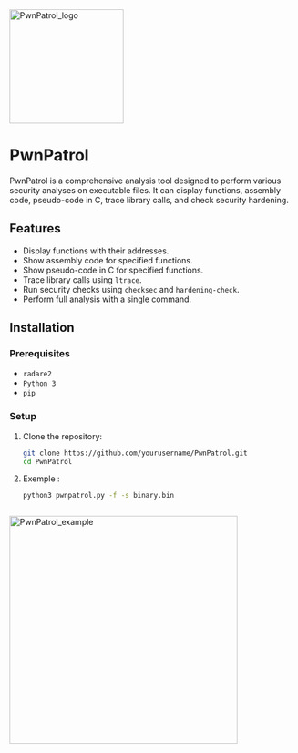 <img src="https://github.com/Dakhay/PwnPatrol/assets/74660357/83741ab1-ac44-42d4-afba-c23398e957bb" alt="PwnPatrol_logo" width="200"/>

# PwnPatrol

PwnPatrol is a comprehensive analysis tool designed to perform various security analyses on executable files. It can display functions, assembly code, pseudo-code in C, trace library calls, and check security hardening.

## Features

- Display functions with their addresses.
- Show assembly code for specified functions.
- Show pseudo-code in C for specified functions.
- Trace library calls using `ltrace`.
- Run security checks using `checksec` and `hardening-check`.
- Perform full analysis with a single command.

## Installation

### Prerequisites

- `radare2`
- `Python 3`
- `pip`

### Setup

1. Clone the repository:

   ```bash
   git clone https://github.com/yourusername/PwnPatrol.git
   cd PwnPatrol


2. Exemple :

   ```bash
   python3 pwnpatrol.py -f -s binary.bin 



<img src="[https://github.com/Dakhay/PwnPatrol/assets/74660357/83741ab1-ac44-42d4-afba-c23398e957bb](https://github.com/Dakhay/PwnPatrol/issues/2#issue-2321008784)" alt="PwnPatrol_example" width="400"/>
